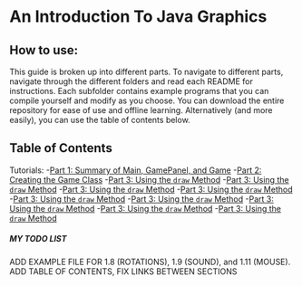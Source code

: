 # An Introduction To Java Graphics
## How to use:
This guide is broken up into different parts. To navigate to different parts, navigate through the different folders and read each README for instructions. Each subfolder contains example programs that you can compile yourself and modify as you choose. You can download the entire repository for ease of use and offline learning. Alternatively (and more easily), you can use the table of contents below.

## Table of Contents

Tutorials:
-[Part 1: Summary of Main, GamePanel, and Game](https://github.com/Motirock/An-Introduction-To-Java-Graphics/tree/main/Tutorials/Part%201)
-[Part 2: Creating the Game Class](https://github.com/Motirock/An-Introduction-To-Java-Graphics/tree/main/Tutorials/Part%202)
-[Part 3: Using the `draw` Method](https://github.com/Motirock/An-Introduction-To-Java-Graphics/tree/main/Tutorials/Part%203)
-[Part 3: Using the `draw` Method](https://github.com/Motirock/An-Introduction-To-Java-Graphics/tree/main/Tutorials/Part%204)
-[Part 3: Using the `draw` Method](https://github.com/Motirock/An-Introduction-To-Java-Graphics/tree/main/Tutorials/Part%205)
-[Part 3: Using the `draw` Method](https://github.com/Motirock/An-Introduction-To-Java-Graphics/tree/main/Tutorials/Part%206)
-[Part 3: Using the `draw` Method](https://github.com/Motirock/An-Introduction-To-Java-Graphics/tree/main/Tutorials/Part%207)
-[Part 3: Using the `draw` Method](https://github.com/Motirock/An-Introduction-To-Java-Graphics/tree/main/Tutorials/Part%208)
-[Part 3: Using the `draw` Method](https://github.com/Motirock/An-Introduction-To-Java-Graphics/tree/main/Tutorials/Part%209)
-[Part 3: Using the `draw` Method](https://github.com/Motirock/An-Introduction-To-Java-Graphics/tree/main/Tutorials/Part%2010)
-[Part 3: Using the `draw` Method](https://github.com/Motirock/An-Introduction-To-Java-Graphics/tree/main/Tutorials/Part%2011)


##### MY TODO LIST

ADD EXAMPLE FILE FOR 1.8 (ROTATIONS), 1.9 (SOUND), and 1.11 (MOUSE). 
ADD TABLE OF CONTENTS, FIX LINKS BETWEEN SECTIONS
